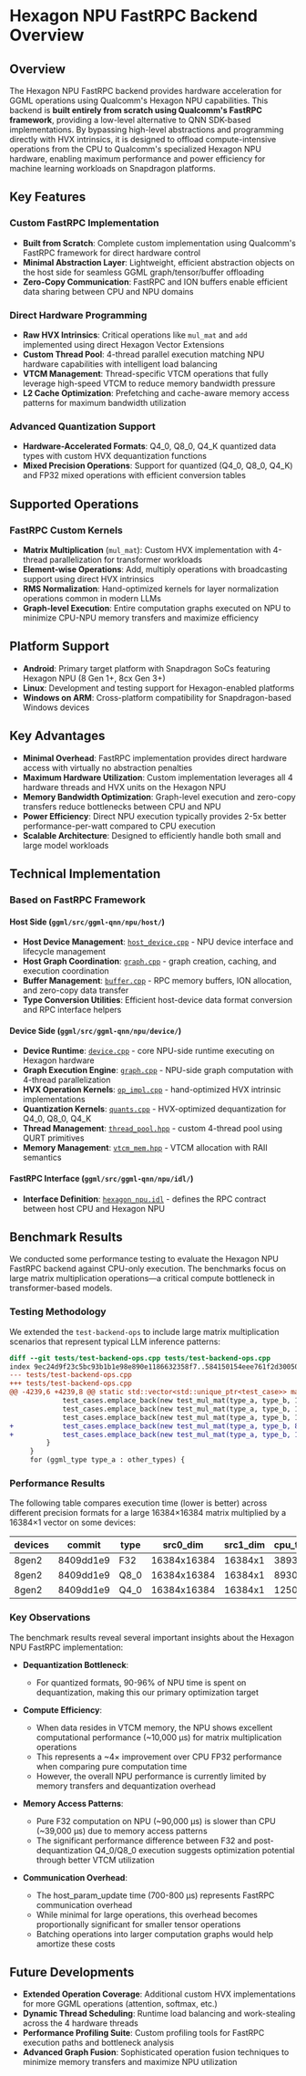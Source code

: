 # Hexagon NPU FastRPC Backend Overview

## Overview

The Hexagon NPU FastRPC backend provides hardware acceleration for GGML operations using Qualcomm's Hexagon NPU capabilities. This backend is **built entirely from scratch using Qualcomm's FastRPC framework**, providing a low-level alternative to QNN SDK-based implementations. By bypassing high-level abstractions and programming directly with HVX intrinsics, it is designed to offload compute-intensive operations from the CPU to Qualcomm's specialized Hexagon NPU hardware, enabling maximum performance and power efficiency for machine learning workloads on Snapdragon platforms.

## Key Features

### Custom FastRPC Implementation
- **Built from Scratch**: Complete custom implementation using Qualcomm's FastRPC framework for direct hardware control
- **Minimal Abstraction Layer**: Lightweight, efficient abstraction objects on the host side for seamless GGML graph/tensor/buffer offloading
- **Zero-Copy Communication**: FastRPC and ION buffers enable efficient data sharing between CPU and NPU domains

### Direct Hardware Programming
- **Raw HVX Intrinsics**: Critical operations like `mul_mat` and `add` implemented using direct Hexagon Vector Extensions
- **Custom Thread Pool**: 4-thread parallel execution matching NPU hardware capabilities with intelligent load balancing
- **VTCM Management**: Thread-specific VTCM operations that fully leverage high-speed VTCM to reduce memory bandwidth pressure
- **L2 Cache Optimization**: Prefetching and cache-aware memory access patterns for maximum bandwidth utilization

### Advanced Quantization Support
- **Hardware-Accelerated Formats**: Q4_0, Q8_0, Q4_K quantized data types with custom HVX dequantization functions
- **Mixed Precision Operations**: Support for quantized (Q4_0, Q8_0, Q4_K) and FP32 mixed operations with efficient conversion tables

## Supported Operations

### FastRPC Custom Kernels
- **Matrix Multiplication** (`mul_mat`): Custom HVX implementation with 4-thread parallelization for transformer workloads
- **Element-wise Operations**: Add, multiply operations with broadcasting support using direct HVX intrinsics
- **RMS Normalization**: Hand-optimized kernels for layer normalization operations common in modern LLMs
- **Graph-level Execution**: Entire computation graphs executed on NPU to minimize CPU-NPU memory transfers and maximize efficiency

## Platform Support

- **Android**: Primary target platform with Snapdragon SoCs featuring Hexagon NPU (8 Gen 1+, 8cx Gen 3+)
- **Linux**: Development and testing support for Hexagon-enabled platforms
- **Windows on ARM**: Cross-platform compatibility for Snapdragon-based Windows devices

## Key Advantages

- **Minimal Overhead**: FastRPC implementation provides direct hardware access with virtually no abstraction penalties
- **Maximum Hardware Utilization**: Custom implementation leverages all 4 hardware threads and HVX units on the Hexagon NPU
- **Memory Bandwidth Optimization**: Graph-level execution and zero-copy transfers reduce bottlenecks between CPU and NPU
- **Power Efficiency**: Direct NPU execution typically provides 2-5x better performance-per-watt compared to CPU execution
- **Scalable Architecture**: Designed to efficiently handle both small and large model workloads

## Technical Implementation

### Based on FastRPC Framework

#### Host Side (`ggml/src/ggml-qnn/npu/host/`)
- **Host Device Management**: [`host_device.cpp`](https://github.com/chraac/llama.cpp/blob/dev-refactoring/ggml/src/ggml-qnn/npu/host/host_device.cpp) - NPU device interface and lifecycle management
- **Host Graph Coordination**: [`graph.cpp`](https://github.com/chraac/llama.cpp/blob/dev-refactoring/ggml/src/ggml-qnn/npu/host/graph.cpp) - graph creation, caching, and execution coordination
- **Buffer Management**: [`buffer.cpp`](https://github.com/chraac/llama.cpp/blob/dev-refactoring/ggml/src/ggml-qnn/npu/host/buffer.cpp) - RPC memory buffers, ION allocation, and zero-copy data transfer
- **Type Conversion Utilities**: Efficient host-device data format conversion and RPC interface helpers

#### Device Side (`ggml/src/ggml-qnn/npu/device/`)
- **Device Runtime**: [`device.cpp`](https://github.com/chraac/llama.cpp/blob/dev-refactoring/ggml/src/ggml-qnn/npu/device/device.cpp) - core NPU-side runtime executing on Hexagon hardware
- **Graph Execution Engine**: [`graph.cpp`](https://github.com/chraac/llama.cpp/blob/dev-refactoring/ggml/src/ggml-qnn/npu/device/graph.cpp) - NPU-side graph computation with 4-thread parallelization
- **HVX Operation Kernels**: [`op_impl.cpp`](https://github.com/chraac/llama.cpp/blob/dev-refactoring/ggml/src/ggml-qnn/npu/device/op_impl.cpp) - hand-optimized HVX intrinsic implementations
- **Quantization Kernels**: [`quants.cpp`](https://github.com/chraac/llama.cpp/blob/dev-refactoring/ggml/src/ggml-qnn/npu/device/quants.cpp) - HVX-optimized dequantization for Q4_0, Q8_0, Q4_K
- **Thread Management**: [`thread_pool.hpp`](https://github.com/chraac/llama.cpp/blob/dev-refactoring/ggml/src/ggml-qnn/npu/device/thread_pool.hpp) - custom 4-thread pool using QURT primitives
- **Memory Management**: [`vtcm_mem.hpp`](https://github.com/chraac/llama.cpp/blob/dev-refactoring/ggml/src/ggml-qnn/npu/device/vtcm_mem.hpp) - VTCM allocation with RAII semantics

#### FastRPC Interface (`ggml/src/ggml-qnn/npu/idl/`)
- **Interface Definition**: [`hexagon_npu.idl`](https://github.com/chraac/llama.cpp/blob/dev-refactoring/ggml/src/ggml-qnn/npu/idl/hexagon_npu.idl) - defines the RPC contract between host CPU and Hexagon NPU

## Benchmark Results

We conducted some performance testing to evaluate the Hexagon NPU FastRPC backend against CPU-only execution. The benchmarks focus on large matrix multiplication operations—a critical compute bottleneck in transformer-based models.

### Testing Methodology
We extended the `test-backend-ops` to include large matrix multiplication scenarios that represent typical LLM inference patterns:

```patch
diff --git tests/test-backend-ops.cpp tests/test-backend-ops.cpp
index 9ec24d9f23c5bc93b1b1e98e890e1186632358f7..584150154eee761f2d300504c525d38265fe3eb0 100644
--- tests/test-backend-ops.cpp
+++ tests/test-backend-ops.cpp
@@ -4239,6 +4239,8 @@ static std::vector<std::unique_ptr<test_case>> make_test_cases_eval() {
             test_cases.emplace_back(new test_mul_mat(type_a, type_b, 16,  1, 1024, {3, 2}, {1, 1}));
             test_cases.emplace_back(new test_mul_mat(type_a, type_b, 16,  8, 1024, {3, 2}, {1, 1}));
             test_cases.emplace_back(new test_mul_mat(type_a, type_b, 16, 16, 1024, {3, 2}, {1, 1}));
+            test_cases.emplace_back(new test_mul_mat(type_a, type_b, 8192, 1, 8192, {1, 1}, {1, 1}));
+            test_cases.emplace_back(new test_mul_mat(type_a, type_b, 16384, 1, 16384, {1, 1}, {1, 1}));
         }
     }
     for (ggml_type type_a : other_types) {
```

### Performance Results

The following table compares execution time (lower is better) across different precision formats for a large 16384×16384 matrix multiplied by a 16384×1 vector on some devices:

| devices | commit    | type | src0_dim    | src1_dim | cpu_time(us) | host_total(us) | host_param_update(us) | device_total(us) | device_dequant(us) | device_compute(us) |
| ------- | --------- | ---- | ----------- | -------- | ------------ | -------------- | --------------------- | ---------------- | ------------------ | ------------------ |
| 8gen2   | 8409dd1e9 | F32  | 16384x16384 | 16384x1  | 38935        | 285529         | 296                   | 89518            | 0                  | 89518              |
| 8gen2   | 8409dd1e9 | Q8_0 | 16384x16384 | 16384x1  | 8930         | 327385         | 774                   | 255894           | 245178             | 10716              |
| 8gen2   | 8409dd1e9 | Q4_0 | 16384x16384 | 16384x1  | 12503        | 143390         | 735                   | 96932            | 86927              | 10005              |

### Key Observations

The benchmark results reveal several important insights about the Hexagon NPU FastRPC implementation:

- **Dequantization Bottleneck**:
  - For quantized formats, 90-96% of NPU time is spent on dequantization, making this our primary optimization target

- **Compute Efficiency**:
  - When data resides in VTCM memory, the NPU shows excellent computational performance (~10,000 μs) for matrix multiplication operations
  - This represents a ~4× improvement over CPU FP32 performance when comparing pure computation time
  - However, the overall NPU performance is currently limited by memory transfers and dequantization overhead

- **Memory Access Patterns**:
  - Pure F32 computation on NPU (~90,000 μs) is slower than CPU (~39,000 μs) due to memory access patterns
  - The significant performance difference between F32 and post-dequantization Q4_0/Q8_0 execution suggests optimization potential through better VTCM utilization

- **Communication Overhead**:
  - The host_param_update time (700-800 μs) represents FastRPC communication overhead
  - While minimal for large operations, this overhead becomes proportionally significant for smaller tensor operations
  - Batching operations into larger computation graphs would help amortize these costs

## Future Developments

- **Extended Operation Coverage**: Additional custom HVX implementations for more GGML operations (attention, softmax, etc.)
- **Dynamic Thread Scheduling**: Runtime load balancing and work-stealing across the 4 hardware threads
- **Performance Profiling Suite**: Custom profiling tools for FastRPC execution paths and bottleneck analysis
- **Advanced Graph Fusion**: Sophisticated operation fusion techniques to minimize memory transfers and maximize NPU utilization
